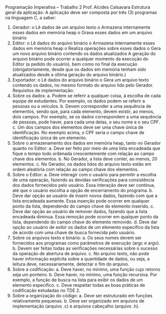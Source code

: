 Programação Imperativa – Trabalho 2
Prof. Alcides Calsavara
Estrutura geral da aplicação:
A aplicação deve ser composta por três (3) programas na linguagem C, a saber:
1. Gerador:
	o Lê dados de um arquivo texto
	o Armazena internamente esses dados em memória heap
	o Grava esses dados em um arquivo binário
2. Editor:
	o Lê dados do arquivo binário
	o Armazena internamente esses dados em memória heap
	o Realiza operações sobre esses dados
	o Gera um novo arquivo binário contendo os dados atualizados
	A geração do arquivo binário pode ocorrer a qualquer momento da
	execução do Editor (a pedido do usuário), bem como no final da
	execução (obrigatoriamente, desde que os dados em memória tenham
	sido atualizados desde a última geração do arquivo binário.)
3. Exportador:
	o Lê dados do arquivo binário
	o Gera um arquivo texto contendo os dados, no mesmo formato do
	arquivo lido pelo Gerador.
	Requisitos de implementação:
1. Sobre os dados:
	a. Podem se referir a qualquer coisa, à escolha de cada equipe de
	estudantes. Por exemplo, os dados podem se referir a pessoas ou a
	veículos.
	b. Devem corresponder a uma sequência de elementos, sendo que,
	para cada elemento, devem existir, ao menos, dois campos. Por
	exemplo, se os dados correspondem a uma sequência de pessoas,
	pode haver, para cada uma delas, o seu nome e o seu CPF.
	c. Um dos campos dos elementos deve ser uma chave única de
	identificação. No exemplo acima, o CPF seria o campo chave de
	identificação única de um elemento.
2. Sobre o armazenamento dos dados em memória heap, tanto no Gerador
quanto no Editor:
	a. Deve ser feito por meio de uma lista encadeada que fique o tempo
	todo ordenada crescentemente com relação ao campo chave dos
	elementos.
	b. No Gerador, a lista deve conter, ao menos, 20 elementos.
	c. No Gerador, os dados lidos do arquivo texto estão em ordem
	aleatória com relação ao campo chave dos elementos.
3. Sobre o Editor:
	a. Deve interagir com o usuário para permitir a escolha de uma
	operação, fazendo as devidas verificações para consistência dos
	dados fornecidos pelo usuário. Essa interação deve ser contínua, até
	que o usuário escolha a opção de encerramento do programa.
	b. Deve dar opção ao usuário de inserir novos dados, fazendo com que
	a lista encadeada aumente. Essa inserção pode ocorrer em qualquer
	ponto da lista, dependendo do campo chave do elemento inserido.
	c. Deve dar opção ao usuário de remover dados, fazendo que a lista
	encadeada diminua. Essa remoção pode ocorrer em qualquer ponto
	da lista, dependendo do campo chave do elemento removido.
	d. Deve dar opção ao usuário de exibir os dados de um elemento
	específico da lista de acordo com uma chave de busca fornecida pelo
	usuário.
4. Sobre os arquivos texto e binário:
	a. Os seus nomes devem ser fornecidos aos programas como
	parâmetros de execução (argc e argv).
	b. Devem ser feitas todas as verificações necessárias sobre o sucesso da
	operação de abertura de arquivo.
	c. No arquivo texto, não pode haver informação explícita sobre a
	quantidade de dados, ou seja, a leitura deve, necessariamente,
	detectar o fim do arquivo.
5. Sobre a codificação:
	a. Deve haver, no mínimo, uma função cujo retorno seja um ponteiro.
	b. Deve haver, no mínimo, uma função recursiva. Por exemplo, a função
	de busca na lista para exibir os dados de um elemento específico.
	c. Deve respeitar todas as boas práticas de codificação estudadas no
	TDE 2.
6. Sobre a organização do código:
	a. Deve ser estruturado em funções relativamente pequenas.
	b. Deve ser organizado em arquivos de implementação (arquivo .c) e
	arquivos cabeçalho (arquivo .h).